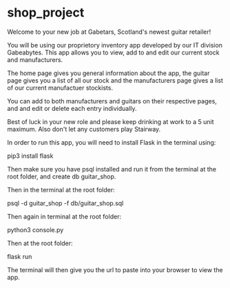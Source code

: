 # shop_project

Welcome to your new job at Gabetars, Scotland's newest guitar retailer!

You will be using our proprietory inventory app developed by our IT division Gabeabytes. This app allows you to view, add to and edit our current stock and manufacturers. 

The home page gives you general information about the app, the guitar page gives you a list of all our stock and the manufacturers page gives a list of our current manufactuer stockists. 

You can add to both manufacturers and guitars on their respective pages, and and edit or delete each entry individually. 

Best of luck in your new role and please keep drinking at work to a 5 unit maximum. Also don't let any customers play Stairway. 


In order to run this app, you will need to install Flask in the terminal using: 

pip3 install flask 

Then make sure you have psql installed and run it from the terminal at the root folder, and create db guitar_shop. 

Then in the terminal at the root folder: 

psql -d guitar_shop -f db/guitar_shop.sql

Then again in terminal at the root folder: 

python3 console.py

Then at the root folder:

flask run 

The terminal will then give you the url to paste into your browser to view the app. 
